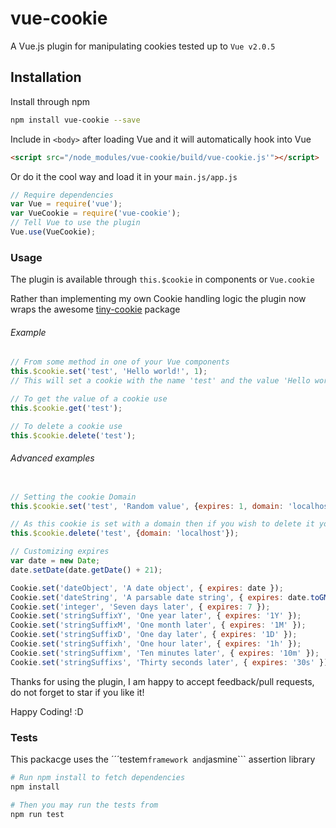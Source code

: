 # vue-cookie
A Vue.js plugin for manipulating cookies tested up to ```Vue v2.0.5```

## Installation

Install through npm

``` bash
npm install vue-cookie --save

```

Include in ```<body>``` after loading Vue and it will automatically hook into Vue

``` html
<script src="/node_modules/vue-cookie/build/vue-cookie.js'"></script>

 ```

Or do it the cool way and load it in your ```main.js/app.js```

``` javascript
// Require dependencies
var Vue = require('vue');
var VueCookie = require('vue-cookie');
// Tell Vue to use the plugin
Vue.use(VueCookie);

```

### Usage
The plugin is available through ```this.$cookie``` in components or ```Vue.cookie```

Rather than implementing my own Cookie handling logic the plugin now wraps the awesome
[tiny-cookie](https://github.com/Alex1990/tiny-cookie "Tiny cookie documentation") package

###### Example
``` javascript
// From some method in one of your Vue components
this.$cookie.set('test', 'Hello world!', 1);
// This will set a cookie with the name 'test' and the value 'Hello world!' that expires in one day

// To get the value of a cookie use
this.$cookie.get('test');

// To delete a cookie use
this.$cookie.delete('test');

```

###### Advanced examples
``` javascript

// Setting the cookie Domain
this.$cookie.set('test', 'Random value', {expires: 1, domain: 'localhost'});

// As this cookie is set with a domain then if you wish to delete it you have to provide the domain when calling delete
this.$cookie.delete('test', {domain: 'localhost'});

// Customizing expires
var date = new Date;
date.setDate(date.getDate() + 21);

Cookie.set('dateObject', 'A date object', { expires: date });
Cookie.set('dateString', 'A parsable date string', { expires: date.toGMTString() });
Cookie.set('integer', 'Seven days later', { expires: 7 });
Cookie.set('stringSuffixY', 'One year later', { expires: '1Y' });
Cookie.set('stringSuffixM', 'One month later', { expires: '1M' });
Cookie.set('stringSuffixD', 'One day later', { expires: '1D' });
Cookie.set('stringSuffixh', 'One hour later', { expires: '1h' });
Cookie.set('stringSuffixm', 'Ten minutes later', { expires: '10m' });
Cookie.set('stringSuffixs', 'Thirty seconds later', { expires: '30s' });

```

Thanks for using the plugin, I am happy to accept feedback/pull requests, do not forget to star if you like it!

Happy Coding! :D

### Tests
This packacge uses the ´´´testem``` framework and ```jasmine``` assertion library

``` bash
# Run npm install to fetch dependencies
npm install

# Then you may run the tests from
npm run test

```

